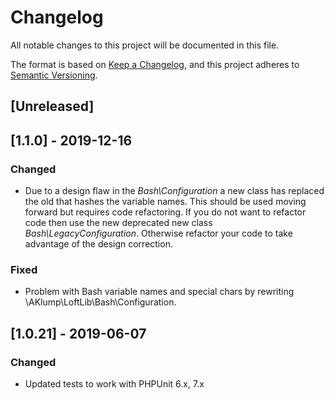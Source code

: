 # Changelog
All notable changes to this project will be documented in this file.

The format is based on [Keep a Changelog](https://keepachangelog.com/en/1.0.0/),
and this project adheres to [Semantic Versioning](https://semver.org/spec/v2.0.0.html).

## [Unreleased]

## [1.1.0] - 2019-12-16
  
### Changed
- Due to a design flaw in the _Bash\Configuration_ a new class has replaced the old that hashes the variable names.  This should be used moving forward but requires code refactoring.  If you do not want to refactor code then use the new deprecated new class _Bash\LegacyConfiguration_.  Otherwise refactor your code to take advantage of the design correction.
  
### Fixed
- Problem with Bash variable names and special chars by rewriting \AKlump\LoftLib\Bash\Configuration.

## [1.0.21] - 2019-06-07
  
### Changed
- Updated tests to work with PHPUnit 6.x, 7.x
  
